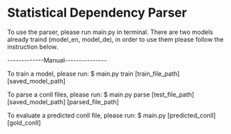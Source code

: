 # Statistical Dependency Parser

To use the parser, please run main.py in terminal.
There are two models already traind (model_en, model_de), in order to use them please follow the instruction below.


-------------Manual---------------

To train a model, please run:
$ main.py train [train_file_path] [saved_model_path]

To parse a conll files, please run:
$ main.py parse [test_file_path] [saved_model_path] [parsed_file_path]

To evaluate a predicted conll file, please run:
$ main.py [predicted_conll] [gold_conll]

